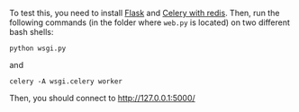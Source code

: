 To test this, you need to install [Flask](https://flask.palletsprojects.com/en/2.0.x/) and [Celery with redis](https://docs.celeryproject.org/en/stable/getting-started/introduction.html#installation). Then, run the following commands (in the folder where `web.py` is located) on two different bash shells:

    python wsgi.py

and

    celery -A wsgi.celery worker

Then, you should connect to http://127.0.0.1:5000/